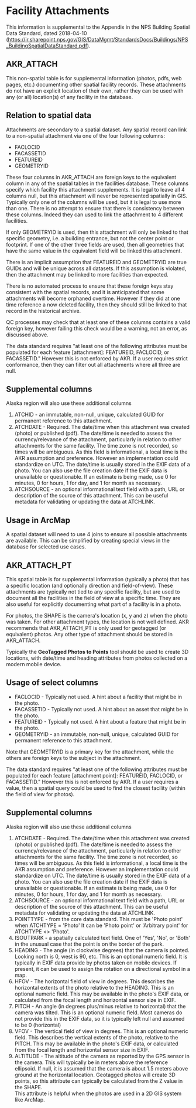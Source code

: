 Facility Attachments
====================
This information is supplemental to the Appendix in the NPS Building Spatial Data Standard, dated 2018-04-10 (https://ir.sharepoint.nps.gov/GIS/DataMgmt/StandardsDocs/Buildings/NPS_BuildingSpatialDataStandard.pdf).

AKR_ATTACH
----------
This non-spatial table is for supplemental information (photos, pdfs, web pages, etc.)
documenting other spatial facility records.  These attachments do not have an explicit
location of their own, rather they can be used with any (or all) location(s) of any
facility in the database.

## Relation to spatial data

Attachments are secondary to a spatial dataset.  Any spatial record
can link to a non-spatial attachment via one of the four following columns:

* FACLOCID
* FACASSETID
* FEATUREID
* GEOMETRYID

These four columns in AKR_ATTACH are foreign keys to the equivalent column in any of
the spatial tables in the facilities database. These columns specify
which facility this attachment supplements.  It is legal to leave all 4 columns
null, but this attachment will never be represented spatially in GIS.
Typically only one of the columns will be used, but it is legal to use more than
one.  There is no attempt to ensure that there is consistency between these columns.
Indeed they can used to link the attachment to 4 different facilities.

If only GEOMETRYID is used, then this attachment will only be linked to that specific
geometry, i.e. a building entrance, but not the center point or footprint.  If
one of the other three fields are used, then all geometries that have the same
value in the equivalent field will be linked this attachment.

There is an implicit assumption that FEATUREID and GEOMETRYID are true GUIDs and
will be unique across all datasets.  If this assumption is violated, then the
attachment may be linked to more facilities than expected.

There is no automated process to ensure that these foreign keys stay consistent with the
spatial records, and it is anticipated that some attachments will become orphaned overtime.
However if they did at one time reference a now deleted facility, then they should still
be linked to that record in the historical archive.

QC processes may check that at least one of these columns contains a valid foreign key,
however failing this check would be a warning, not an error, as discussed above.

The data standard requires "at least one of the following attributes must be
populated for each feature [attachment]: FEATUREID, FACLOCID, or FACASSETID."
However this is not enforced by AKR.  If a user requires strict conformance,
then they can filter out all attachments where all three are null.

## Supplemental columns

Alaska region will also use these additional columns

1. ATCHID - an immutable, non-null, unique, calculated GUID for permanent reference
   to this attachment.
2. ATCHDATE - Required. The date/time when this attachment was created (photo) or
   published (pdf).  The date/time is needed to assess the currency/relevance of the
   attachment, particularly in relation to other attachments for the same facility.
   The time zone is not recorded, so times will be ambiguous.
   As this field is informational, a local time is the AKR assumption and preference.
   However an implementation could standardize on UTC.  The date/time is usually stored
   in the EXIF data of a photo.  You can also use the file creation date if the
   EXIF data is unavailable or questionable.  If an estimate is being made, use 0
   for minutes, 0 for hours, 1 for day, and 1 for month as necessary.
3. ATCHSOURCE - an optional informational text field with a path, URL or description
   of the source of this attachment.  This can be useful metadata for validating
   or updating the data at ATCHLINK.

## Usage in ArcMap

A spatial dataset will need to use 4 joins to ensure all possible
attachments are available.  This can be simplified by creating special views in the
database for selected use cases.

AKR_ATTACH_PT
-------------
This spatial table is for supplemental information (typically a photo) that has
a specific location (and optionally direction and field-of-view).  These attachments
are typically not tied to any specific facility, but are used to document all the
facilities in the field of view at a specific time.  They are also useful for
explicitly documenting what part of a facility is in a photo.

For photos, the SHAPE is the camera's location (x, y and z) when the photo was
taken. For other attachment types, the location is not well defined.  AKR
recommends that AKR_ATTACH_PT is only used for geotagged (or equivalent) photos.
Any other type of attachment should be stored in AKR_ATTACH.

Typically the **GeoTagged Photos to Points** tool should be used to create 3D locations,
with date/time and heading attributes from photos collected on a modern mobile device.

## Usage of select columns

* FACLOCID - Typically not used. A hint about a facility that might be in the photo.
* FACASSETID - Typically not used. A hint about an asset that might be in the photo.
* FEATUREID - Typically not used. A hint about a feature that might be in the photo.
* GEOMETRYID - an immutable, non-null, unique, calculated GUID for permanent reference
  to this attachment.

Note that GEOMETRYID is a primary key for the attachment, while the others are
foreign keys to the subject in the attachment.

The data standard requires "at least one of the following attributes must be
populated for each feature [attachment point]: FEATUREID, FACLOCID, or FACASSETID."
However this is not enforced by AKR.  If a user requires a value, then a spatial query
could be used to find the closest facility (within the field of view for photos).

## Supplemental columns

Alaska region will also use these additional columns

1. ATCHDATE - Required. The date/time when this attachment was created (photo) or
   published (pdf).  The date/time is needed to assess the currency/relevance of the
   attachment, particularly in relation to other attachments for the same facility.
   The time zone is not recorded, so times will be ambiguous.
   As this field is informational, a local time is the AKR assumption and preference.
   However an implementation could standardize on UTC.  The date/time is usually stored
   in the EXIF data of a photo.  You can also use the file creation date if the
   EXIF data is unavailable or questionable.  If an estimate is being made, use 0
   for minutes, 0 for hours, 1 for day, and 1 for month as necessary.
2. ATCHSOURCE - an optional informational text field with a path, URL or description
   of the source of this attachment.  This can be useful metadata for validating
   or updating the data at ATCHLINK.
3. POINTTYPE - from the core data standard.  This must be 'Photo point' when ATCHTYPE = 'Photo'
   It can be 'Photo point' or 'Arbitrary point' for ATCHTYPE <> 'Photo'.
4. ISOUTPARK - a spatially calculated text field. One of 'Yes', 'No', or 'Both' in the unusual
   case that the point is on the border of the park.
5. HEADING - The angle (in clockwise degrees) that the camera is pointed.  Looking north is 0,
   west is 90, etc. This is an optional numeric field. It is typically in EXIF data provide by
   photos taken on mobile devices. If present, it can be used to assign the
   rotation on a directional symbol in a map.
6. HFOV - The horizontal field of view in degrees.  This describes the horizontal extents of
   the photo relative to the HEADING. This is an optional numeric field. This may be available
   in the photo's EXIF data, or calculated from the focal length and horizontal sensor size in
   EXIF.
7. PITCH - An angle (in degrees plus/minus relative to horizontal) that the camera was tilted.
   This is an optional numeric field.  Most cameras do not provide this in the EXIF data, so
   it is typically left null and assumed to be 0 (horizontal)
8. VFOV - The vertical field of view in degrees. This is an optional numeric field. This
   describes the vertical extents of the photo, relative to the PITCH. This may be available
   in the photo's EXIF data, or calculated from the focal length and horizontal sensor size in
   EXIF.
9. ALTITUDE - The altitude of the camera as reported by the GPS sensor in the camera. This will
   typically be in meters above the reference ellipsoid.  If null, it is assumed that the camera
   is about 1.5 meters above ground at the horizontal location.  Geotagged photos will create 3D
   points, so this attribute can typically be calculated from the Z value in the SHAPE.  
   This attribute is helpful when the photos are used in a 2D GIS system like ArcMap.
